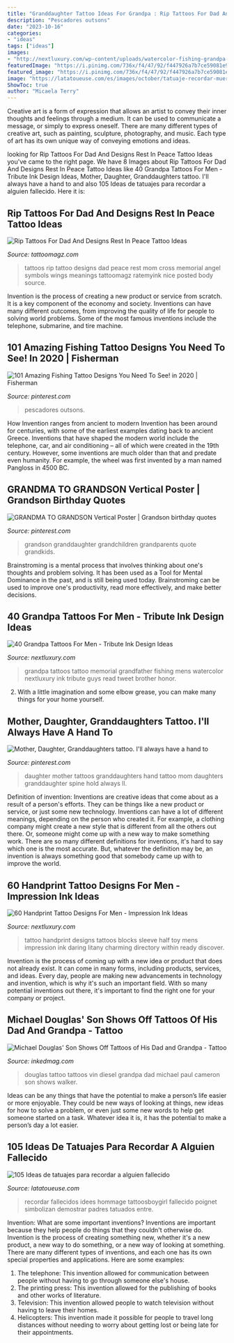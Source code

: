 ```yaml
---
title: "Granddaughter Tattoo Ideas For Grandpa : Rip Tattoos For Dad And Designs Rest In Peace Tattoo Ideas"
description: "Pescadores outsons"
date: "2023-10-16"
categories:
- "ideas"
tags: ["ideas"]
images:
- "http://nextluxury.com/wp-content/uploads/watercolor-fishing-grandpa-memorial-mens-tattoo-ideas.jpg"
featuredImage: "https://i.pinimg.com/736x/f4/47/92/f447926a7b7ce59081e913e12176f000.jpg"
featured_image: "https://i.pinimg.com/736x/f4/47/92/f447926a7b7ce59081e913e12176f000.jpg"
image: "https://latatoueuse.com/es/images/october/tatuaje-recordar-muertos-162.JPG"
ShowToc: true
author: "Micaela Terry"
---
```



Creative art is a form of expression that allows an artist to convey their inner thoughts and feelings through a medium. It can be used to communicate a message, or simply to express oneself. There are many different types of creative art, such as painting, sculpture, photography, and music. Each type of art has its own unique way of conveying emotions and ideas.

	

		
looking for Rip Tattoos For Dad And Designs Rest In Peace Tattoo Ideas you've came to the right page. We have 8 Images about Rip Tattoos For Dad And Designs Rest In Peace Tattoo Ideas like 40 Grandpa Tattoos For Men - Tribute Ink Design Ideas, Mother, Daughter, Granddaughters tattoo. I&#039;ll always have a hand to and also 105 Ideas de tatuajes para recordar a alguien fallecido. Here it is:
		
    
## Rip Tattoos For Dad And Designs Rest In Peace Tattoo Ideas

<img loading=lazy src="https://tattoomagz.com/wp-content/uploads/rip-tattoos-for-mom-rip-tattoos-and-designs-rest-in-peace-tattoo-ideas-and-52545.jpg" onerror="this.onerror=null;this.src='https://tse2.mm.bing.net/th?id=OIP.2gNjpbSmnqahnFywtYTDigAAAA&amp;pid=15.1';" alt="Rip Tattoos For Dad And Designs Rest In Peace Tattoo Ideas">

_Source: tattoomagz.com_

>tattoos rip tattoo designs dad peace rest mom cross memorial angel symbols wings meanings tattoomagz ratemyink nice posted body source. 

	

Invention is the process of creating a new product or service from scratch. It is a key component of the economy and society. Inventions can have many different outcomes, from improving the quality of life for people to solving world problems. Some of the most famous inventions include the telephone, submarine, and tire machine.

    
## 101 Amazing Fishing Tattoo Designs You Need To See! In 2020 | Fisherman

<img loading=lazy src="https://i.pinimg.com/736x/f4/47/92/f447926a7b7ce59081e913e12176f000.jpg" onerror="this.onerror=null;this.src='https://tse1.mm.bing.net/th?id=OIP.xMb8mM0Fl5r4_CZ9lcNeKwHaHa&amp;pid=15.1';" alt="101 Amazing Fishing Tattoo Designs You Need To See! in 2020 | Fisherman">

_Source: pinterest.com_

>pescadores outsons. 

	

How Invention ranges from ancient to modern
Invention has been around for centuries, with some of the earliest examples dating back to ancient Greece. Inventions that have shaped the modern world include the telephone, car, and air conditioning – all of which were created in the 19th century. However, some inventions are much older than that and predate even humanity. For example, the wheel was first invented by a man named Pangloss in 4500 BC.

    
## GRANDMA TO GRANDSON Vertical Poster | Grandson Birthday Quotes

<img loading=lazy src="https://i.pinimg.com/736x/54/c7/a0/54c7a092796a4e8d75048a6d15e1c7eb.jpg" onerror="this.onerror=null;this.src='https://tse3.mm.bing.net/th?id=OIP.7VlEWjJLbvCqRDB_7wX4TQHaJQ&amp;pid=15.1';" alt="GRANDMA TO GRANDSON Vertical Poster | Grandson birthday quotes">

_Source: pinterest.com_

>grandson granddaughter grandchildren grandparents quote grandkids. 

	

Brainstroming is a mental process that involves thinking about one's thoughts and problem solving. It has been used as a Tool for Mental Dominance in the past, and is still being used today. Brainstroming can be used to improve one's productivity, read more effectively, and make better decisions.

    
## 40 Grandpa Tattoos For Men - Tribute Ink Design Ideas

<img loading=lazy src="http://nextluxury.com/wp-content/uploads/watercolor-fishing-grandpa-memorial-mens-tattoo-ideas.jpg" onerror="this.onerror=null;this.src='https://tse3.mm.bing.net/th?id=OIP.yCYemn3fPmlXgeaBqaXNEwHaJd&amp;pid=15.1';" alt="40 Grandpa Tattoos For Men - Tribute Ink Design Ideas">

_Source: nextluxury.com_

>grandpa tattoos tattoo memorial grandfather fishing mens watercolor nextluxury ink tribute guys read tweet brother honor. 

	

2. With a little imagination and some elbow grease, you can make many things for your home yourself.

    
## Mother, Daughter, Granddaughters Tattoo. I&#039;ll Always Have A Hand To

<img loading=lazy src="https://i.pinimg.com/736x/fb/16/96/fb1696f5247946796dc796df0338993f.jpg" onerror="this.onerror=null;this.src='https://tse3.mm.bing.net/th?id=OIP.mDcbZlm_G-9rbMO4EclgAQHaNJ&amp;pid=15.1';" alt="Mother, Daughter, Granddaughters tattoo. I&#039;ll always have a hand to">

_Source: pinterest.com_

>daughter mother tattoos granddaughters hand tattoo mom daughters granddaughter spine hold always ll. 

	

Definition of invention:
Inventions are creative ideas that come about as a result of a person's efforts. They can be things like a new product or service, or just some new technology. Inventions can have a lot of different meanings, depending on the person who created it. For example, a clothing company might create a new style that is different from all the others out there. Or, someone might come up with a new way to make something work. There are so many different definitions for inventions, it's hard to say which one is the most accurate. But, whatever the definition may be, an invention is always something good that somebody came up with to improve the world.

    
## 60 Handprint Tattoo Designs For Men - Impression Ink Ideas

<img loading=lazy src="http://nextluxury.com/wp-content/uploads/cross-with-toy-blocks-mens-handprint-tattoo-half-sleeve.jpg" onerror="this.onerror=null;this.src='https://tse1.mm.bing.net/th?id=OIP.MuF8Ag-UwEQtO3ZjGbbrKQHaHa&amp;pid=15.1';" alt="60 Handprint Tattoo Designs For Men - Impression Ink Ideas">

_Source: nextluxury.com_

>tattoo handprint designs tattoos blocks sleeve half toy mens impression ink daring litany charming directory within ready discover. 

	

Invention is the process of coming up with a new idea or product that does not already exist. It can come in many forms, including products, services, and ideas. Every day, people are making new advancements in technology and invention, which is why it's such an important field. With so many potential inventions out there, it's important to find the right one for your company or project.

    
## Michael Douglas&#039; Son Shows Off Tattoos Of His Dad And Grandpa - Tattoo

<img loading=lazy src="https://www.inkedmag.com/.image/t_share/MTU5MDMyNjc3MDY0MTg5NTg5/cameron_douglas_feature.jpg" onerror="this.onerror=null;this.src='https://tse2.mm.bing.net/th?id=OIP._dwkutIxYA_E4uV-stlzMgHaHa&amp;pid=15.1';" alt="Michael Douglas&#039; Son Shows Off Tattoos of His Dad and Grandpa - Tattoo">

_Source: inkedmag.com_

>douglas tattoo tattoos vin diesel grandpa dad michael paul cameron son shows walker. 

	

Ideas can be any things that have the potential to make a person’s life easier or more enjoyable. They could be new ways of looking at things, new ideas for how to solve a problem, or even just some new words to help get someone started on a task. Whatever idea it is, it has the potential to make a person’s day a lot easier.

    
## 105 Ideas De Tatuajes Para Recordar A Alguien Fallecido

<img loading=lazy src="https://latatoueuse.com/es/images/october/tatuaje-recordar-muertos-162.JPG" onerror="this.onerror=null;this.src='https://tse4.mm.bing.net/th?id=OIP.W3Q-1yTG1F1AdUqs7_8ciQHaHf&amp;pid=15.1';" alt="105 Ideas de tatuajes para recordar a alguien fallecido">

_Source: latatoueuse.com_

>recordar fallecidos idees hommage tattoosboygirl fallecido poignet simbolizan demostrar padres tatuados entre. 

	

Invention: What are some important inventions?
Inventions are important because they help people do things that they couldn't otherwise do. Invention is the process of creating something new, whether it's a new product, a new way to do something, or a new way of looking at something. There are many different types of inventions, and each one has its own special properties and applications. Here are some examples: 
1. The telephone: This invention allowed for communication between people without having to go through someone else's house.
2. The printing press: This invention allowed for the publishing of books and other works of literature.
3. Television: This invention allowed people to watch television without having to leave their homes.
4. Helicopters: This invention made it possible for people to travel long distances without needing to worry about getting lost or being late for their appointments.

